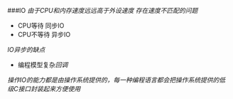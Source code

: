###IO
*由于CPU和内存速度远远高于外设速度 存在速度不匹配的问题*
- CPU等待 同步IO
- CPU不等待 异步IO

*IO异步的缺点*
- 编程模型复杂*回调*

*操作IO的能力都是由操作系统提供的，每一种编程语言都会把操作系统提供的低级C接口封装起来方便使用*

